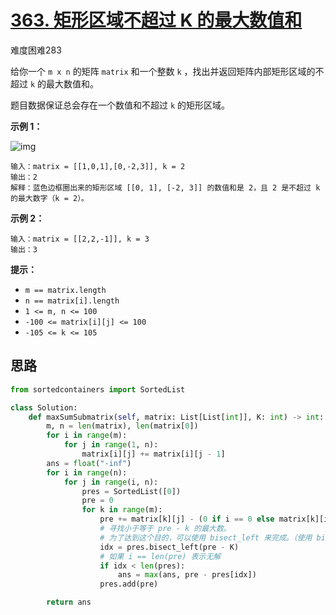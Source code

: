 # [363. 矩形区域不超过 K 的最大数值和](https://leetcode-cn.com/problems/max-sum-of-rectangle-no-larger-than-k/)

难度困难283

给你一个 `m x n` 的矩阵 `matrix` 和一个整数 `k` ，找出并返回矩阵内部矩形区域的不超过 `k` 的最大数值和。

题目数据保证总会存在一个数值和不超过 `k` 的矩形区域。

 

**示例 1：**

![img](https://assets.leetcode.com/uploads/2021/03/18/sum-grid.jpg)

```
输入：matrix = [[1,0,1],[0,-2,3]], k = 2
输出：2
解释：蓝色边框圈出来的矩形区域 [[0, 1], [-2, 3]] 的数值和是 2，且 2 是不超过 k 的最大数字（k = 2）。
```

**示例 2：**

```
输入：matrix = [[2,2,-1]], k = 3
输出：3
```

 

**提示：**

- `m == matrix.length`
- `n == matrix[i].length`
- `1 <= m, n <= 100`
- `-100 <= matrix[i][j] <= 100`
- `-105 <= k <= 105`

## 思路

```python
from sortedcontainers import SortedList

class Solution:
    def maxSumSubmatrix(self, matrix: List[List[int]], K: int) -> int:
        m, n = len(matrix), len(matrix[0])
        for i in range(m):
            for j in range(1, n):
                matrix[i][j] += matrix[i][j - 1]
        ans = float("-inf")
        for i in range(n):
            for j in range(i, n):
                pres = SortedList([0])
                pre = 0
                for k in range(m):
                    pre += matrix[k][j] - (0 if i == 0 else matrix[k][i - 1])
                    # 寻找小于等于 pre - k 的最大数。
                    # 为了达到这个目的，可以使用 bisect_left 来完成。（使用 bisect_right 不包含等号）
                    idx = pres.bisect_left(pre - K)
                    # 如果 i == len(pre) 表示无解
                    if idx < len(pres):
                        ans = max(ans, pre - pres[idx])
                    pres.add(pre)

        return ans
```

